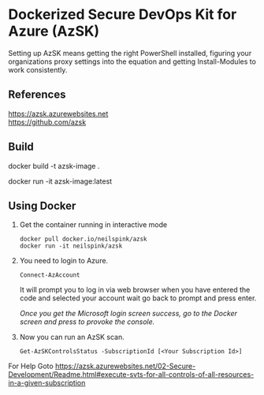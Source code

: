 # Dockerized Secure DevOps Kit for Azure (AzSK) 

Setting up AzSK means getting the right PowerShell installed, figuring your organizations proxy settings into the equation and getting Install-Modules to work consistently. 

## References

https://azsk.azurewebsites.net  
https://github.com/azsk

## Build

docker build -t azsk-image .

docker run -it azsk-image:latest

## Using Docker

1. Get the container running in interactive mode
    ```
    docker pull docker.io/neilspink/azsk
    docker run -it neilspink/azsk
    ```

2. You need to login to Azure.
    ```
    Connect-AzAccount
    ```
    It will prompt you to log in via web browser when you have entered the code and selected your account wait go back to prompt and press enter.

    *Once you get the Microsoft login screen success, go to the Docker screen and press <Enter> to provoke the console.*

3. Now you can run an AzSK scan.
    ```
    Get-AzSKControlsStatus -SubscriptionId [<Your Subscription Id>]
    ```

For Help Goto https://azsk.azurewebsites.net/02-Secure-Development/Readme.html#execute-svts-for-all-controls-of-all-resources-in-a-given-subscription

